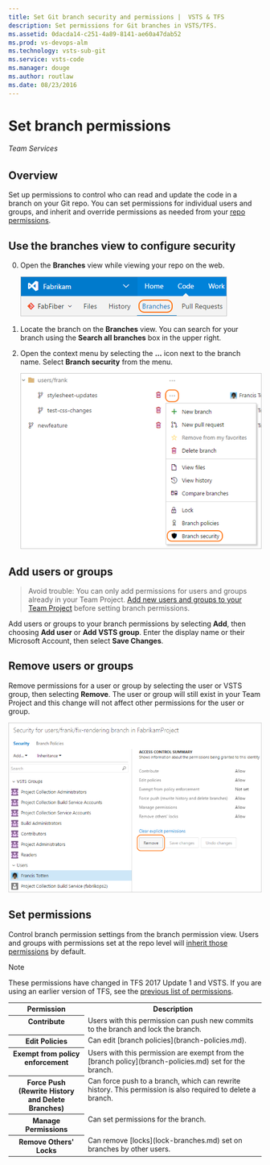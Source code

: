 ```yaml
---
title: Set Git branch security and permissions |  VSTS & TFS
description: Set permissions for Git branches in VSTS/TFS.
ms.assetid: 0dacda14-c251-4a89-8141-ae60a47dab52
ms.prod: vs-devops-alm
ms.technology: vsts-sub-git 
ms.service: vsts-code
ms.manager: douge
ms.author: routlaw
ms.date: 08/23/2016
---
```


# Set branch permissions

###### Team Services 

## Overview

Set up permissions to control who can read and update the code in a branch on your Git repo.
You can set permissions for individual users and groups, and inherit and override permissions as needed from your [repo permissions](../security/set-git-tfvc-repository-permissions.md#git-repository).

## Use the branches view to configure security

0. Open the **Branches** view while viewing your repo on the web.

   ![Access the branches view on the web](_img/branches/branches_nav.png)

0. Locate the branch on the **Branches** view. You can search for your branch using the **Search all branches** box in the upper right.

0. Open the context menu by selecting the **...** icon next to the branch name. Select **Branch security** from the menu. 

   ![Open the branch permissions page from the branches context menu](_img/branches/branches_context_menu_permissions.png)

## Add users or groups

> Avoid trouble:  You can only add permissions for users and groups already in your Team Project. [Add new users and groups to your Team Project](../accounts/add-users.md) before setting branch permissions. 

Add users or groups to your branch permissions by selecting **Add**, then choosing **Add user** or **Add VSTS group**. 
Enter the display name or their Microsoft Account, then select **Save Changes**.

## Remove users or groups

Remove permissions for a user or group by selecting the user or VSTS group, then selecting **Remove**. 
The user or group will still exist in your Team Project and this change will not affect other permissions for the user or group.    

![Remove branch permissions for a user in VSTS or TFS](_img/branches/remove_permissions.png)
 
## Set permissions 

Control branch permission settings from the branch permission view. Users and groups with permissions set at the repo level will
[inherit those permissions](../security/about-permissions.md#inheritance) by default. 

> [!NOTE] 
> These permissions have changed in TFS 2017 Update 1 and VSTS.
> If you are using an earlier version of TFS, see the [previous list of permissions](branch-permissions-before-2017.md).

<table valign="top" width="100%">
<tbody valign="top">
	<tr>
		<th width="30%">Permission</th>
		<th width="70%">Description</th>
	</tr>
	<tr>
		<th id="git-contribute-permission">Contribute</th>
		<td>
			Users with this permission can push new commits to the branch and lock the branch.
		</td>
	</tr>
	<tr>
		<th id="git-edit-policies-permission">Edit Policies</th>
		<td>
			Can edit [branch policies](branch-policies.md).
		</td>
	</tr>
	<tr>
		<th id="git-exempt-from-policy-enforcement-permission">Exempt from policy enforcement</th>
		<td>
			Users with this permission are exempt from the [branch policy](branch-policies.md) set for the branch.
		</td>
	</tr>
	<tr>
		<th id="git-force-push-permission">Force Push (Rewrite History and Delete Branches)</th>
		<td>
			Can force push to a branch, which can rewrite history.
			This permission is also required to delete a branch.
		</td>
	</tr>
	<tr>
		<th id="git-manage-permissions-permission">Manage Permissions</th>
		<td>
			Can set permissions for the branch.
		</td>
	</tr>
	<tr>
		<th id="git-remove-others-locks-permission">Remove Others' Locks</th>
		<td>
			Can remove [locks](lock-branches.md) set on branches by other users.
		</td>
	</tr>
</tbody>
</table>
 